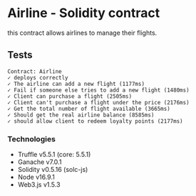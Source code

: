 # Airline - Solidity contract
this contract allows airlines to manage their flights.


## Tests

    Contract: Airline
    ✓ deploys correctly
    ✓ The airline can add a new flight (1177ms)
    ✓ Fail if someone else tries to add a new flight (1480ms)
    ✓ Client can purchase a flight (2505ms)
    ✓ Client can't purchase a flight under the price (2176ms)
    ✓ Get the total number of flight available (3665ms)
    ✓ Should get the real airline balance (8585ms)
    ✓ should allow client to redeem loyalty points (2177ms)



### Technologies

* Truffle v5.5.1 (core: 5.5.1)
* Ganache v7.0.1
* Solidity v0.5.16 (solc-js)
* Node v16.9.1
* Web3.js v1.5.3
